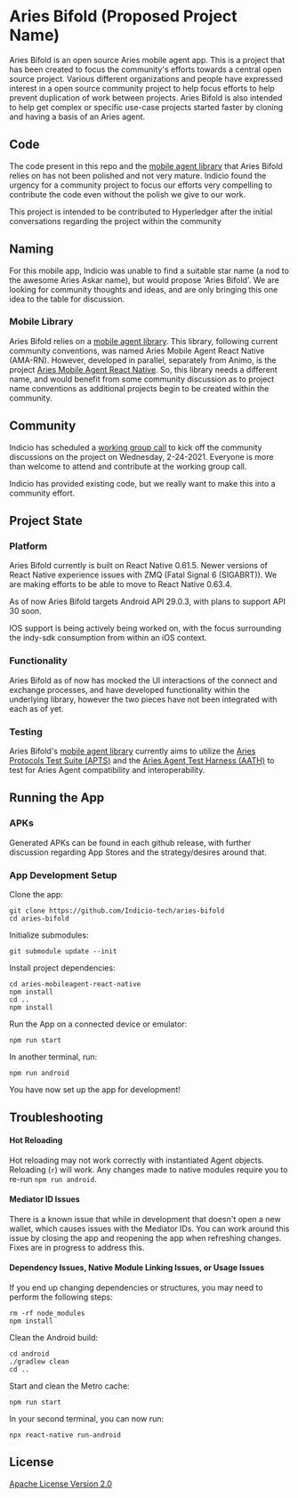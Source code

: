 # Aries Bifold (Proposed Project Name)
Aries Bifold is an open source Aries mobile agent app. This is a project that has been created to focus the community's efforts towards a central open source project. Various different organizations and people have expressed interest in a open source community project to help focus efforts to help prevent duplication of work between projects. Aries Bifold is also intended to help get complex or specific use-case projects started faster by cloning and having a basis of an Aries agent.

## Code
The code present in this repo and the [mobile agent library](https://github.com/Indicio-tech/aries-mobileagent-react-native) that Aries Bifold relies on has not been polished and not very mature. Indicio found the urgency for a community project to focus our efforts very compelling to contribute the code even without the polish we give to our work.

This project is intended to be contributed to Hyperledger after the initial conversations regarding the project within the community

## Naming
For this mobile app, Indicio was unable to find a suitable star name (a nod to the awesome Aries Askar name), but would propose 'Aries Bifold'. We are looking for community thoughts and ideas, and are only bringing this one idea to the table for discussion.

### Mobile Library
Aries Bifold relies on a [mobile agent library](https://github.com/Indicio-tech/aries-mobileagent-react-native). This library, following current community conventions, was named Aries Mobile Agent React Native (AMA-RN). However, developed in parallel, separately from Animo, is the project [Aries Mobile Agent React Native](https://github.com/animo/aries-mobile-agent-react-native). So, this library needs a different name, and would benefit from some community discussion as to project name conventions as additional projects begin to be created within the community.

## Community
Indicio has scheduled a [working group call](https://wiki.hyperledger.org/display/ARIES/Aries+Bifold+User+Group+Meetings) to kick off the community discussions on the project on Wednesday, 2-24-2021. 
Everyone is more than welcome to attend and contribute at the working group call.

Indicio has provided existing code, but we really want to make this into a community effort.

## Project State
### Platform

Aries Bifold currently is built on React Native 0.61.5. Newer versions of React Native experience issues with ZMQ (Fatal Signal 6 (SIGABRT)). We are making efforts to be able to move to React Native 0.63.4.

As of now Aries Bifold targets Android API 29.0.3, with plans to support API 30 soon. 

IOS support is being actively being worked on, with the focus surrounding the indy-sdk consumption from within an iOS context.

### Functionality
Aries Bifold as of now has mocked the UI interactions of the connect and exchange processes, and have developed functionality within the underlying library, however the two pieces have not been integrated with each as of yet. 

### Testing
Aries Bifold's [mobile agent library](https://github.com/Indicio-tech/aries-mobileagent-react-native) currently aims to utilize the [Aries Protocols Test Suite (APTS)](https://github.com/hyperledger/aries-protocol-test-suite) and the [Aries Agent Test Harness (AATH)](https://github.com/hyperledger/aries-agent-test-harness) to test for Aries Agent compatibility and interoperability.

## Running the App
### APKs
Generated APKs can be found in each github release, with further discussion regarding App Stores and the strategy/desires around that.

### App Development Setup
Clone the app:
```
git clone https://github.com/Indicio-tech/aries-bifold
cd aries-bifold
```

Initialize submodules:
```
git submodule update --init
```

Install project dependencies:
```
cd aries-mobileagent-react-native
npm install
cd ..
npm install 
```

Run the App on a connected device or emulator:
```
npm run start
```
In another terminal, run:
```
npm run android
```

You have now set up the app for development!

## Troubleshooting

#### Hot Reloading
Hot reloading may not work correctly with instantiated Agent objects. Reloading (`r`) will work. Any changes made to native modules require you to re-run `npm run android`.

#### Mediator ID Issues
There is a known issue that while in development that doesn't open a new wallet, which causes issues with the Mediator IDs. You can work around this issue by closing the app and reopening the app when refreshing changes. Fixes are in progress to address this.

#### Dependency Issues, Native Module Linking Issues, or Usage Issues
If you end up changing dependencies or structures, you may need to perform the following steps:

```
rm -rf node_modules
npm install
```

Clean the Android build:
```
cd android
./gradlew clean
cd ..
```

Start and clean the Metro cache:
```
npm run start
```

In your second terminal, you can now run:
```
npx react-native run-android
```

## License

[Apache License Version 2.0](./LICENSE)
